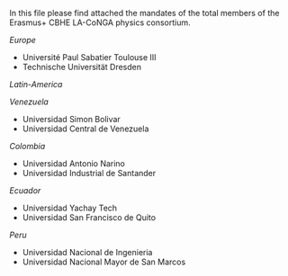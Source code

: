 In this file please find attached the mandates of the total members of the Erasmus+ CBHE LA-CoNGA physics consortium.

*Europe*

- Université Paul Sabatier Toulouse III
- Technische Universität Dresden

*Latin-America*

*Venezuela*

- Universidad Simon Bolivar
- Universidad Central de Venezuela

*Colombia* 

- Universidad Antonio Narino
- Universidad Industrial de Santander

*Ecuador*

- Universidad Yachay Tech
- Universidad San Francisco de Quito

*Peru*

- Universidad Nacional de Ingenieria
- Universidad Nacional Mayor de San Marcos
